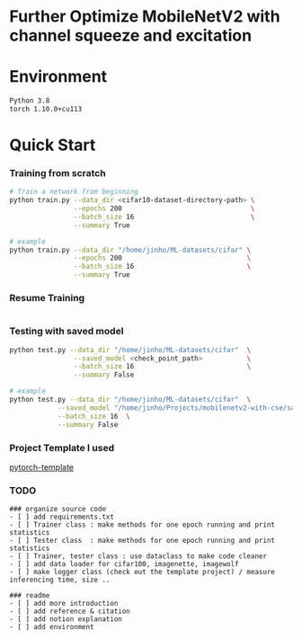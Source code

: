 # Further Optimize MobileNetV2 with channel squeeze and excitation

# Environment
```bash
Python 3.8
torch 1.10.0+cu113
```


# Quick Start
### Training from scratch
```bash
# Train a network from beginning
python train.py --data_dir <cifar10-dataset-directory-path> \
                --epochs 200                                \
                --batch_size 16                             \
                --summary True

# example
python train.py --data_dir "/home/jinho/ML-datasets/cifar" \
                --epochs 200                               \
                --batch_size 16                            \
                --summary True
```

### Resume Training
```bash


```

### Testing with saved model
```bash
python test.py --data_dir "/home/jinho/ML-datasets/cifar"  \
                --saved_model <check_point_path>           \
                --batch_size 16                            \
                --summary False

# example
python test.py --data_dir "/home/jinho/ML-datasets/cifar"  \
            --saved_model "/home/jinho/Projects/mobilenetv2-with-cse/saved/2022-04-26-00h-15m-51s-batch_size-16-max_epoch-200/epoch-8-acc-8186.pth"  \
            --batch_size 16  \
            --summary False

```

### Project Template I used
[pytorch-template](https://github.com/victoresque/pytorch-template)


### TODO

```
### organize source code
- [ ] add requirements.txt
- [ ] Trainer class : make methods for one epoch running and print statistics
- [ ] Tester class  : make methods for one epoch running and print statistics
- [ ] Trainer, tester class : use dataclass to make code cleaner
- [ ] add data loader for cifar100, imagenette, imagewolf
- [ ] make logger class (check out the template project) / measure inferencing time, size ..

### readme 
- [ ] add more introduction
- [ ] add reference & citation
- [ ] add notion explanation 
- [ ] add environment 
```
